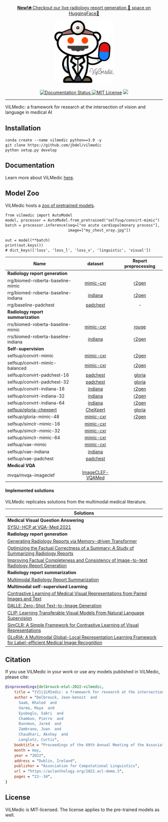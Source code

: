 <p align="center">
  <a href="https://huggingface.co/spaces/StanfordAIMI/RRG_SPACE"> <b>New!🔥 </b> Checkout our live radiology report generation 📝 space on HuggingFace🤗</a>
</p>

<p align="center">
  <img src="docs/logo.png" width="190px">
  <br />
  <br />
  <a href="https://vilmedic.readthedocs.io/en/latest/">
  <img alt="Documentation Status" src="https://readthedocs.org/projects/vilmedic/badge/?version=latest"/>
  </a>
   <a href="https://github.com/jbdel/vilmedic/blob/master/LICENSE"><img alt="MIT License" src="https://img.shields.io/badge/license-MIT-red.svg" /></a>
  <img src="https://img.shields.io/badge/Stanford-Medicine-red" />
</p>

---

ViLMedic: a framework for research at the intersection of vision and language in medical AI

## Installation
```
conda create --name vilmedic python==3.9 -y
git clone https://github.com/jbdel/vilmedic
python setup.py develop
```


## Documentation

Learn more about ViLMedic [here](https://vilmedic.readthedocs.io/en/latest/).

## Model Zoo

ViLMedic hosts a [zoo of pretrained models](https://vilmedic.readthedocs.io/en/latest/vilmedic/model_zoo/overview.html).

``` 
from vilmedic import AutoModel
model, processor = AutoModel.from_pretrained("selfsup/convirt-mimic")
batch = processor.inference(seq=["no acute cardiopulmonary process"],
                            image=["my_chest_xray.jpg"])

out = model(**batch)
print(out.keys())
# dict_keys(['loss', 'loss_l', 'loss_v', 'linguistic', 'visual'])
```

| Name  |   dataset | Report preprocessing
| ------------- |:-------------:|:-------------:|
| **Radiology report generation** 
| rrg/biomed-roberta-baseline-mimic| [mimic-cxr](https://physionet.org/content/mimic-cxr-jpg/2.0.0/)   |  [r2gen](https://github.com/jbdel/vilmedic/blob/main/vilmedic/datasets/base/papers/report_preprocessing.py#L6)
| rrg/biomed-roberta-baseline-indiana| [indiana](https://www.kaggle.com/raddar/chest-xrays-indiana-university/) |  [r2gen](https://github.com/jbdel/vilmedic/blob/main/vilmedic/datasets/base/papers/report_preprocessing.py#L6)
| rrg/baseline-padchest| [padchest](https://bimcv.cipf.es/bimcv-projects/padchest/)   |  -
| **Radiology report summarization** 
| rrs/biomed-roberta-baseline-mimic| [mimic-cxr](https://physionet.org/content/mimic-cxr-jpg/2.0.0/)   |  [rouge](https://github.com/jbdel/vilmedic/blob/main/vilmedic/datasets/base/papers/report_preprocessing.py#L70)
| rrs/biomed-roberta-baseline-indiana| [indiana](https://www.kaggle.com/raddar/chest-xrays-indiana-university/)   |  [r2gen](https://github.com/jbdel/vilmedic/blob/main/vilmedic/datasets/base/papers/report_preprocessing.py#L6)
| **Self-supervision** 
| selfsup/convirt-mimic | [mimic-cxr](https://physionet.org/content/mimic-cxr-jpg/2.0.0/)   |  [r2gen](https://github.com/jbdel/vilmedic/blob/main/vilmedic/datasets/base/papers/report_preprocessing.py#L6)
| selfsup/convirt-mimic-balanced | [mimic-cxr](https://physionet.org/content/mimic-cxr-jpg/2.0.0/)   |  [r2gen](https://github.com/jbdel/vilmedic/blob/main/vilmedic/datasets/base/papers/report_preprocessing.py#L6)
| selfsup/convirt-padchest-16 | [padchest](https://bimcv.cipf.es/bimcv-projects/padchest/)   |  [gloria](https://github.com/jbdel/vilmedic/blob/main/vilmedic/datasets/base/papers/report_preprocessing.py#L34)
| selfsup/convirt-padchest-32 | [padchest](https://bimcv.cipf.es/bimcv-projects/padchest/)   |  [gloria](https://github.com/jbdel/vilmedic/blob/main/vilmedic/datasets/base/papers/report_preprocessing.py#L34)
| selfsup/convirt-indiana-16 | [indiana](https://www.kaggle.com/raddar/chest-xrays-indiana-university/)   |  [r2gen](https://github.com/jbdel/vilmedic/blob/main/vilmedic/datasets/base/papers/report_preprocessing.py#L6)
| selfsup/convirt-indiana-32 | [indiana](https://www.kaggle.com/raddar/chest-xrays-indiana-university/)   |  [r2gen](https://github.com/jbdel/vilmedic/blob/main/vilmedic/datasets/base/papers/report_preprocessing.py#L6)
| selfsup/convirt-indiana-64 | [indiana](https://www.kaggle.com/raddar/chest-xrays-indiana-university/)  |  [r2gen](https://github.com/jbdel/vilmedic/blob/main/vilmedic/datasets/base/papers/report_preprocessing.py#L6)
| [selfsup/gloria-chexpert](https://github.com/marshuang80/gloria)  | [CheXpert](https://stanfordmlgroup.github.io/competitions/chexpert/)   |  [gloria](https://github.com/jbdel/vilmedic/blob/main/vilmedic/datasets/base/papers/report_preprocessing.py#L34)
| selfsup/gloria-mimic-48  | [mimic-cxr](https://physionet.org/content/mimic-cxr-jpg/2.0.0/) |   [r2gen](https://github.com/jbdel/vilmedic/blob/main/vilmedic/datasets/base/papers/report_preprocessing.py#L6)
| selfsup/simclr-mimic-16 | [mimic-cxr](https://physionet.org/content/mimic-cxr-jpg/2.0.0/)   
| selfsup/simclr-mimic-32 | [mimic-cxr](https://physionet.org/content/mimic-cxr-jpg/2.0.0/)   
| selfsup/simclr-mimic-64 | [mimic-cxr](https://physionet.org/content/mimic-cxr-jpg/2.0.0/)   
| selfsup/vae-mimic | [mimic-cxr](https://physionet.org/content/mimic-cxr-jpg/2.0.0/)   
| selfsup/vae-indiana | [indiana](https://www.kaggle.com/raddar/chest-xrays-indiana-university/)
| selfsup/vae-padchest | [padchest](https://bimcv.cipf.es/bimcv-projects/padchest/) 
| **Medical VQA** 
| mvqa/mvqa-imageclef| [ImageCLEF-VQAMed](https://www.imageclef.org/2021/medical/vqa)   



#### Implemented solutions

ViLMedic replicates solutions from the multimodal medical literature.

| Solutions  | 
| ----------- | 
| **Medical Visual Question Answering**
| [SYSU-HCP at VQA-Med 2021](http://ceur-ws.org/Vol-2936/paper-99.pdf)
| **Radiology report generation**
| [Generating Radiology Reports via Memory-driven Transformer](https://arxiv.org/pdf/2010.16056.pdf)
| [Optimizing the Factual Correctness of a Summary: A Study of Summarizing Radiology Reports](https://arxiv.org/abs/1911.02541)
| [Improving Factual Completeness and Consistency of Image-to-text Radiology Report Generation](https://arxiv.org/abs/2010.10042)
| **Radiology report summarization**
| [Multimodal Radiology Report Summarization](https://aclanthology.org/2021.bionlp-1.33/)
| **Multimodal self-supervised Learning**
| [Contrastive Learning of Medical Visual Representations from Paired Images and Text](https://openreview.net/pdf?id=T4gXBOXoIUr)
| [DALLE: Zero-Shot Text-to-Image Generation](https://arxiv.org/abs/2102.12092)
| [CLIP: Learning Transferable Visual Models From Natural Language Supervision](https://arxiv.org/abs/2103.00020)
| [SimCLR: A Simple Framework for Contrastive Learning of Visual Representations](https://arxiv.org/abs/2002.05709)
| [GLoRIA: A Multimodal Global-Local Representation Learning Framework for Label-efficient Medical Image Recognition](https://openaccess.thecvf.com/content/ICCV2021/papers/Huang_GLoRIA_A_Multimodal_Global-Local_Representation_Learning_Framework_for_Label-Efficient_Medical_ICCV_2021_paper.pdf)

<!---    
#### Blocks

| Blocks  | 
| ----------- | 
| **Natural Language Processing**
| HuggingFace transformer encoder and decoder
| HuggingFace transformer beam-search and model ensembling :fire:	
| NLG metrics (BLEU, ROUGE, METEOR, MAUVE) and Radiology Reports Generation metrics ([F1-CheXbert](https://github.com/stanfordmlgroup/CheXbert))
| [RadGraph](https://openreview.net/pdf?id=pMWtc5NKd7V)
| **Vision**
| All PyTorch CNN architectures 
| [Vision Transformer](https://arxiv.org/abs/2010.11929)
| [TorchXRayVision](https://github.com/mlmed/torchxrayvision)
| **Losses**
| All PyTorch losses
| ConVirt loss
| GLoRIA loss
| InfoNCE loss
| [SuperLoss](https://proceedings.neurips.cc/paper/2020/file/2cfa8f9e50e0f510ede9d12338a5f564-Paper.pdf)
| **Reinforcement Learning**
| [Self-critical Sequence Training](https://arxiv.org/abs/1612.00563) (HuggingFace compliant) :fire:
| [PPO optimization](https://arxiv.org/abs/1612.00563)  (HuggingFace compliant)


-->

## Citation

If you use ViLMedic in your work or use any models published in ViLMedic, please cite:

```bibtex
@inproceedings{delbrouck-etal-2022-vilmedic,
    title = "{V}i{LM}edic: a framework for research at the intersection of vision and language in medical {AI}",
    author = "Delbrouck, Jean-benoit  and
      Saab, Khaled  and
      Varma, Maya  and
      Eyuboglu, Sabri  and
      Chambon, Pierre  and
      Dunnmon, Jared  and
      Zambrano, Juan  and
      Chaudhari, Akshay  and
      Langlotz, Curtis",
    booktitle = "Proceedings of the 60th Annual Meeting of the Association for Computational Linguistics: System Demonstrations",
    month = may,
    year = "2022",
    address = "Dublin, Ireland",
    publisher = "Association for Computational Linguistics",
    url = "https://aclanthology.org/2022.acl-demo.3",
    pages = "23--34",
}
```

## License
ViLMedic is MIT-licensed. The license applies to the pre-trained models as well.